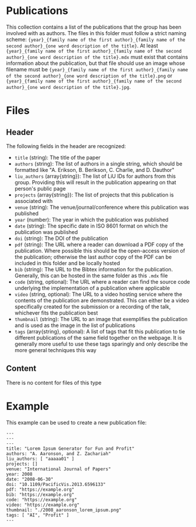 # Publications
This collection contains a list of the publications that the group has been involved with as authors.  The files in this folder must follow a strict naming scheme: `{year}_{family name of the first author}_{family name of the second author}_{one word description of the title}`.  At least `{year}_{family name of the first author}_{family name of the second author}_{one word description of the title}.mdx` must exist that contains information about the publication, but that file should use an image whose filename must be `{year}_{family name of the first author}_{family name of the second author}_{one word description of the title}.png` or `{year}_{family name of the first author}_{family name of the second author}_{one word description of the title}.jpg`.

# Files
## Header
The following fields in the header are recognized:
 - `title` (string): The title of the paper
 - `authors` (string): The list of authors in a single string, which should be formatted like "A. Erikson, B. Berikson, C. Charlie, and D. Dauthor"
 - `liu_authors` (array{string}): The list of LiU IDs for authors from this group.  Providing this will result in the publication appearing on that person's public page
 - `projects` (array{string}): The list of projects that this publication is associated with
 - `venue` (string): The venue/journal/conference where this publication was published
 - `year` (number): The year in which the publication was published
 - `date` (string): The specific date in ISO 8601 format on which the publication was published
 - `doi` (string): The DOI of the publication
 - `pdf` (string): The URL where a reader can download a PDF copy of the publication.  Where possible this should be the open-access version of the publication; otherwise the last author copy of the PDF can be included in this folder and be locally hosted
 - `bib` (string): The URL to the Bibtex information for the publication. Generally, this can be hosted in the same folder as this `.mdx` file
 - `code` (string, optional): The URL where a reader can find the source code underlying the implementation of a publication where applicable
 - `video` (string, optional): The URL to a video hosting service where the contents of the publication are demonstrated.  This can either be a video specifically created for the submission or a recording of the talk, whichever fits the publication best
 - `thumbnail` (string): The URL to an image that exemplifies the publication and is used as the image in the list of publications
 - `tags` (array{string}, optional): A list of tags that fit this publication to tie different publications of the same field together on the webpage.  It is generally more useful to use these tags sparingly and only describe the more general techniques this way

## Content
There is no content for files of this type

# Example
This example can be used to create a new publication file:

```mdx
---
---
---
title: "Lorem Ipsum Generator for Fun and Profit"
authors: "A. Aaronson, and Z. Zachariah"
liu_authors: [ "aaaaa01" ]
projects: []
venue: "International Journal of Papers"
year: 2008
date: "2008-06-30"
doi: "10.1109/PacificVis.2013.6596133"
pdf: "https://example.org"
bib: "https://example.org"
code: "https://example.org"
video: "https://example.org"
thumbnail: "./2008_aaronson_lorem_ipsum.png"
tags: [ "AI", "Profit" ]
---

```
